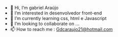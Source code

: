 - 👋 Hi, I’m gabriel Araújo
- 👀 I’m interested in  desenvolvedor  front-end
- 🌱 I’m currently learning  css, html e Javascript
- 💞️ I’m looking to collaborate on ...
- 📫 How to reach me : Gdcaraujo21@hotmail.com

<!---
gdcaraujo21/gdcaraujo21 is a ✨ special ✨ repository because its `README.md` (this file) appears on your GitHub profile.
You can click the Preview link to take a look at your changes.
--->
